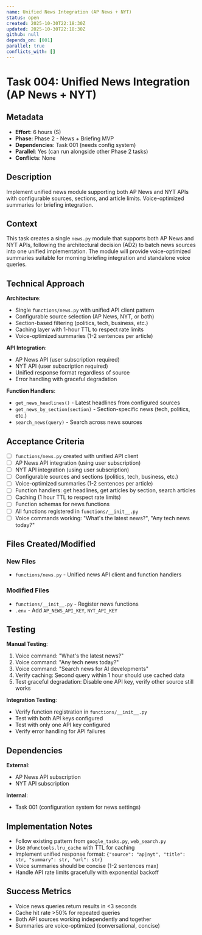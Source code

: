 ```yaml
---
name: Unified News Integration (AP News + NYT)
status: open
created: 2025-10-30T22:18:30Z
updated: 2025-10-30T22:18:30Z
github: null
depends_on: [001]
parallel: true
conflicts_with: []
---
```


# Task 004: Unified News Integration (AP News + NYT)

## Metadata

- **Effort**: 6 hours (S)
- **Phase**: Phase 2 - News + Briefing MVP
- **Dependencies**: Task 001 (needs config system)
- **Parallel**: Yes (can run alongside other Phase 2 tasks)
- **Conflicts**: None

## Description

Implement unified news module supporting both AP News and NYT APIs with configurable sources, sections, and article limits. Voice-optimized summaries for briefing integration.

## Context

This task creates a single `news.py` module that supports both AP News and NYT APIs, following the architectural decision (AD2) to batch news sources into one unified implementation. The module will provide voice-optimized summaries suitable for morning briefing integration and standalone voice queries.

## Technical Approach

**Architecture**:
- Single `functions/news.py` with unified API client pattern
- Configurable source selection (AP News, NYT, or both)
- Section-based filtering (politics, tech, business, etc.)
- Caching layer with 1-hour TTL to respect rate limits
- Voice-optimized summaries (1-2 sentences per article)

**API Integration**:
- AP News API (user subscription required)
- NYT API (user subscription required)
- Unified response format regardless of source
- Error handling with graceful degradation

**Function Handlers**:
- `get_news_headlines()` - Latest headlines from configured sources
- `get_news_by_section(section)` - Section-specific news (tech, politics, etc.)
- `search_news(query)` - Search across news sources

## Acceptance Criteria

- [ ] `functions/news.py` created with unified API client
- [ ] AP News API integration (using user subscription)
- [ ] NYT API integration (using user subscription)
- [ ] Configurable sources and sections (politics, tech, business, etc.)
- [ ] Voice-optimized summaries (1-2 sentences per article)
- [ ] Function handlers: get headlines, get articles by section, search articles
- [ ] Caching (1 hour TTL to respect rate limits)
- [ ] Function schemas for news functions
- [ ] All functions registered in `functions/__init__.py`
- [ ] Voice commands working: "What's the latest news?", "Any tech news today?"

## Files Created/Modified

### New Files
- `functions/news.py` - Unified news API client and function handlers

### Modified Files
- `functions/__init__.py` - Register news functions
- `.env` - Add `AP_NEWS_API_KEY`, `NYT_API_KEY`

## Testing

**Manual Testing**:
1. Voice command: "What's the latest news?"
2. Voice command: "Any tech news today?"
3. Voice command: "Search news for AI developments"
4. Verify caching: Second query within 1 hour should use cached data
5. Test graceful degradation: Disable one API key, verify other source still works

**Integration Testing**:
- Verify function registration in `functions/__init__.py`
- Test with both API keys configured
- Test with only one API key configured
- Verify error handling for API failures

## Dependencies

**External**:
- AP News API subscription
- NYT API subscription

**Internal**:
- Task 001 (configuration system for news settings)

## Implementation Notes

- Follow existing pattern from `google_tasks.py`, `web_search.py`
- Use `@functools.lru_cache` with TTL for caching
- Implement unified response format: `{"source": "ap|nyt", "title": str, "summary": str, "url": str}`
- Voice summaries should be concise (1-2 sentences max)
- Handle API rate limits gracefully with exponential backoff

## Success Metrics

- Voice news queries return results in <3 seconds
- Cache hit rate >50% for repeated queries
- Both API sources working independently and together
- Summaries are voice-optimized (conversational, concise)
